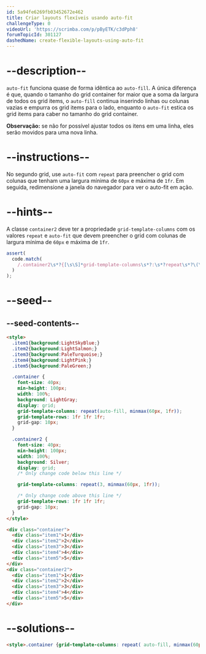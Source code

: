 ```yaml
---
id: 5a94fe6269fb03452672e462
title: Criar layouts flexíveis usando auto-fit
challengeType: 0
videoUrl: 'https://scrimba.com/p/pByETK/c3dPph8'
forumTopicId: 301127
dashedName: create-flexible-layouts-using-auto-fit
---
```


# --description--

`auto-fit` funciona quase de forma idêntica ao `auto-fill`. A única diferença é que, quando o tamanho do grid container for maior que a soma da largura de todos os grid items, o `auto-fill` continua inserindo linhas ou colunas vazias e empurra os grid items para o lado, enquanto o `auto-fit` estica os grid items para caber no tamanho do grid container.

**Observação:** se não for possível ajustar todos os itens em uma linha, eles serão movidos para uma nova linha.

# --instructions--

No segundo grid, use `auto-fit` com `repeat` para preencher o grid com colunas que tenham uma largura mínima de `60px` e máxima de `1fr`. Em seguida, redimensione a janela do navegador para ver o auto-fit em ação.

# --hints--

A classe `container2` deve ter a propriedade `grid-template-columns` com os valores `repeat` e `auto-fit` que devem preencher o grid com colunas de largura mínima de `60px` e máxima de `1fr`.

```js
assert(
  code.match(
    /.container2\s*?{[\s\S]*grid-template-columns\s*?:\s*?repeat\s*?\(\s*?auto-fit\s*?,\s*?minmax\s*?\(\s*?60px\s*?,\s*?1fr\s*?\)\s*?\)\s*?;[\s\S]*}/gi
  )
);
```

# --seed--

## --seed-contents--

```html
<style>
  .item1{background:LightSkyBlue;}
  .item2{background:LightSalmon;}
  .item3{background:PaleTurquoise;}
  .item4{background:LightPink;}
  .item5{background:PaleGreen;}

  .container {
    font-size: 40px;
    min-height: 100px;
    width: 100%;
    background: LightGray;
    display: grid;
    grid-template-columns: repeat(auto-fill, minmax(60px, 1fr));
    grid-template-rows: 1fr 1fr 1fr;
    grid-gap: 10px;
  }

  .container2 {
    font-size: 40px;
    min-height: 100px;
    width: 100%;
    background: Silver;
    display: grid;
    /* Only change code below this line */

    grid-template-columns: repeat(3, minmax(60px, 1fr));

    /* Only change code above this line */
    grid-template-rows: 1fr 1fr 1fr;
    grid-gap: 10px;
  }
</style>

<div class="container">
  <div class="item1">1</div>
  <div class="item2">2</div>
  <div class="item3">3</div>
  <div class="item4">4</div>
  <div class="item5">5</div>
</div>
<div class="container2">
  <div class="item1">1</div>
  <div class="item2">2</div>
  <div class="item3">3</div>
  <div class="item4">4</div>
  <div class="item5">5</div>
</div>
```

# --solutions--

```html
<style>.container {grid-template-columns: repeat( auto-fill, minmax(60px, 1fr));} .container2 {grid-template-columns: repeat(auto-fit, minmax(60px, 1fr));}</style>
```

